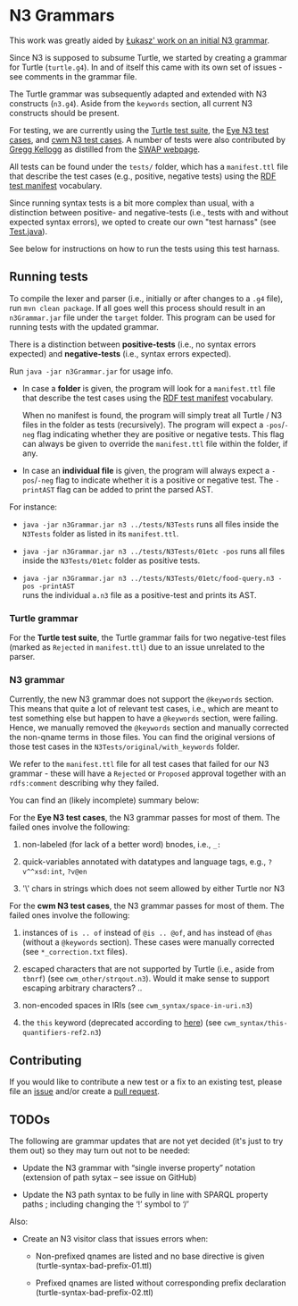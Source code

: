 # N3 Grammars

This work was greatly aided by [Łukasz' work on an initial N3 grammar](https://github.com/lszeremeta/n3).

Since N3 is supposed to subsume Turtle, we started by creating a grammar for Turtle (`turtle.g4`).
In and of itself this came with its own set of issues - see comments in the grammar file.

The Turtle grammar was subsequently adapted and extended with N3 constructs (`n3.g4`).
Aside from the `keywords` section, all current N3 constructs should be present.

For testing, we are currently using the [Turtle test suite](https://www.w3.org/2013/TurtleTests/), the [Eye N3 test cases](http://eulersharp.sourceforge.net/), and [cwm N3 test cases](https://www.w3.org/2000/10/swap/doc/cwm.html). 
A number of tests were also contributed by [Gregg Kellogg](https://github.com/gkellogg) as distilled from the [SWAP webpage](http://www.w3.org/2000/10/swap). 

All tests can be found under the `tests/` folder, which has a `manifest.ttl` file that describe the test cases (e.g., positive, negative tests) using the [RDF test manifest](https://www.w3.org/TR/rdf11-testcases/) vocabulary.

Since running syntax tests is a bit more complex than usual, with a distinction between positive- and negative-tests 
(i.e., tests with and without expected syntax errors), we opted to create our own "test harnass" (see [Test.java](https://github.com/w3c/N3/blob/master/grammar/src/main/java/test/Test.java)).

See below for instructions on how to run the tests using this test harnass.

## Running tests

To compile the lexer and parser (i.e., initially or after changes to a `.g4` file), run `mvn clean package`. 
If all goes well this process should result in an `n3Grammar.jar` file under the `target` folder. This program can be used for running tests with the updated grammar.

There is a distinction between **positive-tests** (i.e., no syntax errors expected) and **negative-tests** (i.e., syntax errors expected).

Run `java -jar n3Grammar.jar` for usage info. 

- In case a **folder** is given, the program will look for a `manifest.ttl` file that describe the test cases using the [RDF test manifest](https://www.w3.org/TR/rdf11-testcases/) vocabulary. 

  When no manifest is found, the program will simply treat all Turtle / N3 files in the folder as tests (recursively). The program will expect a `-pos`/`-neg` flag indicating whether they are positive or negative tests. This flag can always be given to override the `manifest.ttl` file within the folder, if any.


- In case an **individual file** is given, the program will always expect a `-pos`/`-neg` flag to indicate whether it is a  positive or negative test. The `-printAST` flag can be added to print the parsed AST.

For instance:

* `java -jar n3Grammar.jar n3 ../tests/N3Tests`
runs all files inside the `N3Tests` folder as listed in its `manifest.ttl`.  

* `java -jar n3Grammar.jar n3 ../tests/N3Tests/01etc -pos`
runs all files inside the `N3Tests/01etc` folder as positive tests.

* `java -jar n3Grammar.jar n3 ../tests/N3Tests/01etc/food-query.n3 -pos -printAST`  
runs the individual `a.n3` file as a positive-test and prints its AST.

### Turtle grammar

For the **Turtle test suite**, the Turtle grammar fails for two negative-test files (marked as `Rejected` in `manifest.ttl`) due to an issue unrelated to the parser.

### N3 grammar

Currently, the new N3 grammar does not support the `@keywords` section. This means that quite a lot of relevant test cases, i.e., which are meant to test something else but happen to have a `@keywords` section, were failing. Hence, we manually removed the `@keywords` section and manually corrected the non-qname terms in those files. You can find the original versions of those test cases in the `N3Tests/original/with_keywords` folder. 

We refer to the `manifest.ttl` file for all test cases that failed for our N3 grammar - these will have a `Rejected` or `Proposed` approval together with an `rdfs:comment` describing why they failed.

You can find an (likely incomplete) summary below:

For the **Eye N3 test cases**, the N3 grammar passes for most of them. The failed ones involve the following:

1. non-labeled (for lack of a better word) bnodes, i.e., `_:`

2. quick-variables annotated with datatypes and language tags, e.g., `?v^^xsd:int`, `?v@en` 

3. '\\' chars in strings which does not seem allowed by either Turtle nor N3

For the **cwm N3 test cases**, the N3 grammar passes for most of them. The failed ones involve the following:

1. instances of `is .. of` instead of `@is .. @of`, and `has` instead of `@has` (without a `@keywords` section). These cases were manually corrected (see `*_correction.txt` files).

2. escaped characters that are not supported by Turtle (i.e., aside from `tbnrf`) (see `cwm_other/strqout.n3`). Would it make sense to support escaping arbitrary characters? .. 

3. non-encoded spaces in IRIs (see `cwm_syntax/space-in-uri.n3`)

4. the `this` keyword (deprecated according to [here](https://www.w3.org/2000/10/swap/grammar/n3.n3)) (see `cwm_syntax/this-quantifiers-ref2.n3`)

## Contributing

If you would like to contribute a new test or a fix to an existing test, please file an [issue](https://github.com/w3c/N3/issues) and/or create a [pull request](https://github.com/w3c/N3/pulls).

## TODOs

The following are grammar updates that are not yet decided (it's just to try them out) so they may turn out not to be needed:

-	Update the N3 grammar with “single inverse property” notation (extension of path sytax – see issue on GitHub)

-	Update the N3 path syntax to be fully in line with SPARQL property paths ; including changing the ‘!’ symbol to ‘/’

Also:

-	Create an N3 visitor class that issues errors when:

    - Non-prefixed qnames are listed and no base directive is given (turtle-syntax-bad-prefix-01.ttl)

    - Prefixed qnames are listed without corresponding prefix declaration (turtle-syntax-bad-prefix-02.ttl)
